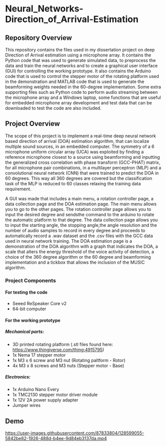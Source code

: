 # Neural_Networks-Direction_of_Arrival-Estimation

## Repository Overview
This repository contains the files used in my dissertation project on deep Direction of Arrival estimation using a microphone array. It contains the Python code that was used to generate simulated data, to preprocess the data and train the neural networks and to create a graphical user interface (GUI) for controlling the working prototype. It also contains the Arduino code that is used to control the stepper motor of the rotating platform used in the demonstration and MATLAB code that is used to generate the beamforming weights needed in the 60-degree implementation. Some extra supporting files such as Python code to perform audio streaming between the microphone array and a Windows laptop, some functions that are useful for embedded microphone array development and test data that can be downloaded to test the code are also included.

## Project Overview
The scope of this project is to implement a real-time deep neural network based direction of arrival (DOA)
estimation algorithm, that can localize multiple sound sources, in an embedded computer. The symmetry
of a 6 microphone uniform circular array (UCA) was exploited by finding a reference microphone closest
to a source using beamforming and inputting the generalized cross correlation with phase transform
(GCC-PHAT) matrix, for all microphone pair combinations, in a multilayer perceptron (MLP) and a convolutional neural network (CNN) that
were trained to predict the DOA in 60 degrees. This way all 360 degrees are covered but the classification
task of the MLP is reduced to 60 classes relaxing the training data requirement.

A GUI was made that includes a main menu, a rotation controller page, a data collection page and the DOA estimation page. The main menu allows you to go to the other pages. The rotation controller page allows you to input the desired degree and sendsthe command to the arduino to rotate the automatic platform to that degree. The data collection page allows you to input the starting angle, the stopping angle,the angle resolution and the number of audio samples to record in every degree and proceeds to automatically record a .wav dataset and the .csv files with the GCC data used in neural network training. The DOA estimation page is a demonstration of the DOA algorithm with a graph that indicates the DOA, a scale that alters the energy threshold of the voice activity of detection, a choice of the 360 degree algorithm or the 60 degree and beamforming implementation and a tickbox that allows the inclusion of the MUSIC algorithm.

### Project Components
#### For testing the code
* Seeed ReSpeaker Core v2
* 64-bit computer
#### For the working prototype
##### Mechanical parts:
* 3D printed rotating platform (.stl files found here: https://www.thingiverse.com/thing:4915795)
* 1x Nema 17 stepper motor
* 1x M3 x 6 screw and M3 nut (Rotating paltform - Rotor)
* 4x M3 x 8 screws and M3 nuts (Stepper motor - Base)

##### Electronics:
* 1x Arduino Nano Every
* 1x TMC2130 stepper motor driver module
* 1x 12V 2A power supply adapter
* Jumper wires

## Demo


https://user-images.githubusercontent.com/87833804/128599055-5842be82-1926-488d-b4ee-9d84eb3137da.mp4



